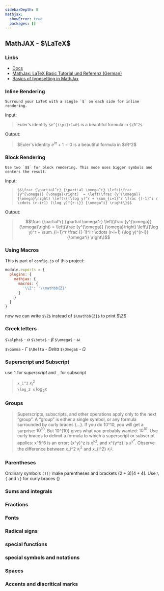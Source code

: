 ```yaml
---
sidebarDepth: 0
mathjax:
  showError: true
  packages: []
---
```


## MathJAX - $\LaTeX$

### Links
- [Docs](https://vuepress.github.io/en/plugins/mathjax/)
- [MathJax: LaTeX Basic Tutorial und Referenz (German)](https://www.mathelounge.de/509545/mathjax-latex-basic-tutorial-und-referenz-deutsch)
- [Basics of typesetting in MathJax](https://quantumcomputing.meta.stackexchange.com/questions/49/tutorial-how-to-use-tex-mathjax/76#76)

### Inline Rendering
```
Surround your LaTeX with a single `$` on each side for inline rendering.
```

Input:
>Euler's identity `$e^{i\pi}+1=0$` is a beautiful formula in `$\R^2$`

Output:
>$Euler's identity $e^{i\pi}+1=0$ is a beautiful formula in $\R^2$

### Block Rendering
```
Use two `$$` for block rendering. This mode uses bigger symbols and centers the result.
```

Input:
>`$$\frac {\partial^r} {\partial \omega^r} \left(\frac {y^{\omega}} {\omega}\right) 
 = \left(\frac {y^{\omega}} {\omega}\right) \left\{(\log y)^r + \sum_{i=1}^r \frac {(-1)^i r \cdots (r-i+1) (\log y)^{r-i}} {\omega^i} \right\}$$`

Output:
>$$\frac {\partial^r} {\partial \omega^r} \left(\frac {y^{\omega}} {\omega}\right) 
 = \left(\frac {y^{\omega}} {\omega}\right) \left\{(\log y)^r + \sum_{i=1}^r \frac {(-1)^i r \cdots (r-i+1) (\log y)^{r-i}} {\omega^i} \right\}$$

### Using Macros
This is part of `config.js` of this project:
```js
module.exports = {
  plugins: {
    mathjax: {
      macros: {
        '\\Z': '\\mathbb{Z}'
      }
    }
  }
}
```
now we can write `$\Z$` instead of `$\mathbb{Z}$` to print $\Z$

### Greek letters
`$\alpha$` - $\alpha$ 
`$\beta$` - $\beta$
`$\omega$` - $\omega$

`$\Gamma` - $\Gamma$ 
`$\Delta` - $Delta$
`$\Omega$` - $\Omega$

### Superscript and Subscript
use `^` for *superscript* and `_` for subscript
>`x_i^2` $x_i^2$  
>`\log_2 x` $\log_2 x$

### Groups
>Superscripts, subscripts, and other operations apply only to the next “group”. 
A “group” is either a single symbol, or any formula surrounded by curly braces {…}. 
If you do 10^10, you will get a surprise: $10^10$. But 10^{10} gives what you probably wanted: $10^{10}$. 
Use curly braces to delimit a formula to which a superscript or subscript applies: x^5^6 is an error; 
{x^y}^z is ${x^y}^z$, and x^{y^z} is $x^{y^z}$. Observe the difference between x_i^2 $x_i^2$ and x_{i^2} $x_{i^2}$.
### Parentheses
Ordinary symbols `()[]` make parentheses and brackets $(2+3)[4+4]$. Use `\{` and `\}` for curly braces $\{\}$
### Sums and integrals


### Fractions

### Fonts

### Radical signs

### special functions

### special symbols and notations

### Spaces 

### Accents and diacritical marks  
